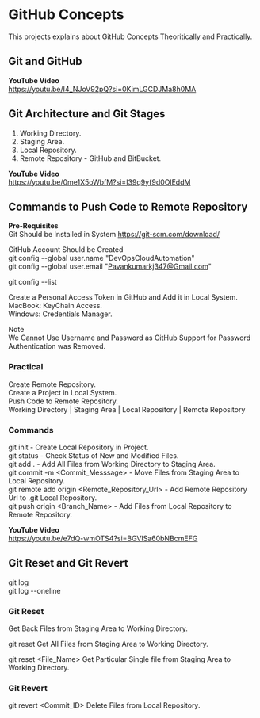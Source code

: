 # GitHub Concepts
This projects explains about GitHub Concepts Theoritically and Practically.

## Git and GitHub
**YouTube Video**\
https://youtu.be/I4_NJoV92pQ?si=0KimLGCDJMa8h0MA

## Git Architecture and Git Stages

1. Working Directory.
2. Staging Area.
3. Local Repository.
4. Remote Repository - GitHub and BitBucket.

**YouTube Video**\
https://youtu.be/0me1X5oWbfM?si=I39q9yf9d0OlEddM

## Commands to Push Code to Remote Repository

**Pre-Requisites**\
Git Should be Installed in System
https://git-scm.com/download/

GitHub Account Should be Created\
git config --global user.name "DevOpsCloudAutomation"\
git config --global user.email "Pavankumarkj347@Gmail.com"

git config --list

Create a Personal Access Token in GitHub and Add it in Local System.\
MacBook: KeyChain Access.\
Windows: Credentials Manager.

Note\
We Cannot Use Username and Password as GitHub Support for Password Authentication was Removed.

### Practical

Create Remote Repository.\
Create a Project in Local System.\
Push Code to Remote Repository.\
Working Directory | Staging Area | Local Repository | Remote Repository

### Commands
git init - Create Local Repository in Project.\
git status - Check Status of New and Modified Files.\
git add . - Add All Files from Working Directory to Staging Area.\
git commit -m <Commit_Messsage> - Move Files from Staging Area to Local Repository.\
git remote add origin <Remote_Repository_Url> - Add Remote Repository Url to .git Local Repository.\
git push origin <Branch_Name> - Add Files from Local Repository to Remote Repository.

**YouTube Video**\
https://youtu.be/e7dQ-wmOTS4?si=BGVlSa60bNBcmEFG

## Git Reset and Git Revert
git log\
git log --oneline

### Git Reset
Get Back Files from Staging Area to Working Directory.

git reset
Get All Files from Staging Area to Working Directory.

git reset <File_Name>
Get Particular Single file from Staging Area to Working Directory.

### Git Revert
git revert <Commit_ID>
Delete Files from Local Repository.